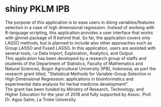 # shiny PKLM IPB
The purpose of this application is to ease users in doing variables/features selection in a case of high dimensional regression. 
 Instead of working with R-language scripting, this application provides a user interface that works with glmnet package of R behind that.
So far, the application covers only LASSO methods, but is planned to include also other approaches such as Group LASSO and Fused LASSO.
In this application, users are assisted with several tools, i.e Data Import, Exploration, Analytics, and Output.  
This application has been developed by a research group of staffs and students of the Department of Statistics, Faculty of Mathematics and Natural Sciences, 
Bogor Agricultural University (IPB), Indonesia, as part the research grant titled,
"Statistical Methods for Variable-Group Selection in High Dimensional Regression: 
applications in bioinformatics and experimental data analysis for herbal medicine development".  \
The grant has been funded by Ministry of Research, Technology, and Higher Education for the year of 2018 and
fully supported by Assoc. Prof. Dr. Agus Salim, La Trobe University.
